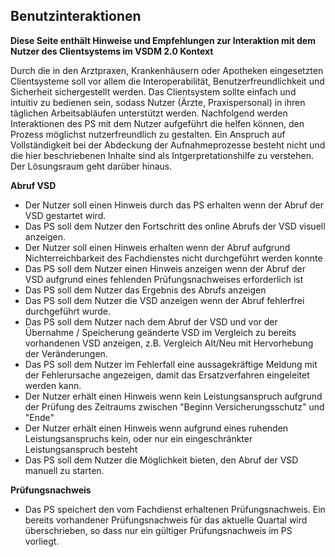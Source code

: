 ## Benutzinteraktionen

**Diese Seite enthält Hinweise und Empfehlungen zur Interaktion mit dem Nutzer des Clientsystems im VSDM 2.0 Kontext**

Durch die in den Arztpraxen, Krankenhäusern oder Apotheken eingesetzten Clientsysteme soll vor allem die Interoperabilität, Benutzerfreundlichkeit und Sicherheit sichergestellt werden.
Das Clientsystem sollte einfach und intuitiv zu bedienen sein, sodass Nutzer (Ärzte, Praxispersonal) in ihren täglichen Arbeitsabläufen unterstützt werden.
Nachfolgend werden Interaktionen des PS mit dem Nutzer aufgeführt die helfen können, den Prozess möglichst nutzerfreundlich zu gestalten. Ein Anspruch auf Vollständigkeit bei der Abdeckung der Aufnahmeprozesse besteht nicht und die hier beschriebenen Inhalte sind als Intgerpretationshilfe zu verstehen. Der Lösungsraum geht darüber hinaus.

**Abruf VSD**
- Der Nutzer soll einen Hinweis durch das PS erhalten wenn der Abruf der VSD gestartet wird.
- Das PS soll dem Nutzer den Fortschritt des online Abrufs der VSD visuell anzeigen.
- Der Nutzer soll einen Hinweis erhalten wenn der Abruf aufgrund Nichterreichbarkeit des Fachdienstes nicht durchgeführt werden konnte
- Das PS soll dem Nutzer einen Hinweis anzeigen wenn der Abruf der VSD aufgrund eines fehlenden Prüfungsnachweises erforderlich ist
- Das PS soll dem Nutzer das Ergebnis des Abrufs anzeigen
- Das PS soll dem Nutzer die VSD anzeigen wenn der Abruf fehlerfrei durchgeführt wurde.
- Das PS soll dem Nutzer nach dem Abruf der VSD und vor der Übernahme / Speicherung geänderte VSD im Vergleich zu bereits vorhandenen VSD anzeigen, z.B. Vergleich Alt/Neu mit Hervorhebung der Veränderungen.
- Das PS soll dem Nutzer im Fehlerfall eine aussagekräftige Meldung mit der Fehlerursache angezeigen, damit das Ersatzverfahren eingeleitet werden kann.
- Der Nutzer erhält einen Hinweis wenn kein Leistungsanspruch aufgrund der Prüfung des Zeitraums zwischen "Beginn Versicherungsschutz" und "Ende"
- Der Nutzer erhält einen Hinweis wenn aufgrund eines ruhenden Leistungsanspruchs kein, oder nur ein eingeschränkter Leistungsanspruch besteht
- Das PS soll dem Nutzer die Möglichkeit bieten, den Abruf der VSD manuell zu starten.



**Prüfungsnachweis**
- Das PS speichert den vom Fachdienst erhaltenen Prüfungsnachweis. Ein bereits vorhandener Prüfungsnachweis für das aktuelle Quartal wird überschrieben, so dass nur ein gültiger Prüfungsnachweis im PS vorliegt.



